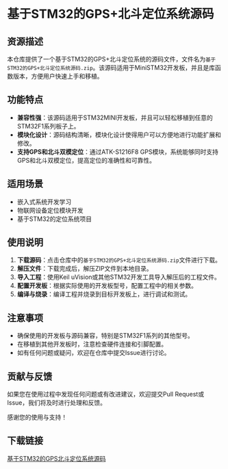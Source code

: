 # 基于STM32的GPS+北斗定位系统源码

## 资源描述

本仓库提供了一个基于STM32的GPS+北斗定位系统的源码文件，文件名为`基于STM32的GPS+北斗定位系统源码.zip`。该源码适用于MiniSTM32开发板，并且是库函数版本，方便用户快速上手和移植。

## 功能特点

- **兼容性强**：该源码适用于STM32MINI开发板，并且可以轻松移植到任意的STM32F1系列板子上。
- **模块化设计**：源码结构清晰，模块化设计使得用户可以方便地进行功能扩展和修改。
- **支持GPS和北斗双模定位**：通过ATK-S1216F8 GPS模块，系统能够同时支持GPS和北斗双模定位，提高定位的准确性和可靠性。

## 适用场景

- 嵌入式系统开发学习
- 物联网设备定位模块开发
- 基于STM32的定位系统项目

## 使用说明

1. **下载源码**：点击仓库中的`基于STM32的GPS+北斗定位系统源码.zip`文件进行下载。
2. **解压文件**：下载完成后，解压ZIP文件到本地目录。
3. **导入工程**：使用Keil uVision或其他STM32开发工具导入解压后的工程文件。
4. **配置开发板**：根据实际使用的开发板型号，配置工程中的相关参数。
5. **编译与烧录**：编译工程并烧录到目标开发板上，进行调试和测试。

## 注意事项

- 确保使用的开发板与源码兼容，特别是STM32F1系列的其他型号。
- 在移植到其他开发板时，注意检查硬件连接和引脚配置。
- 如有任何问题或疑问，欢迎在仓库中提交Issue进行讨论。

## 贡献与反馈

如果您在使用过程中发现任何问题或有改进建议，欢迎提交Pull Request或Issue，我们将及时进行处理和反馈。

感谢您的使用与支持！

## 下载链接

[基于STM32的GPS北斗定位系统源码](https://pan.quark.cn/s/4b60c18be2cd)